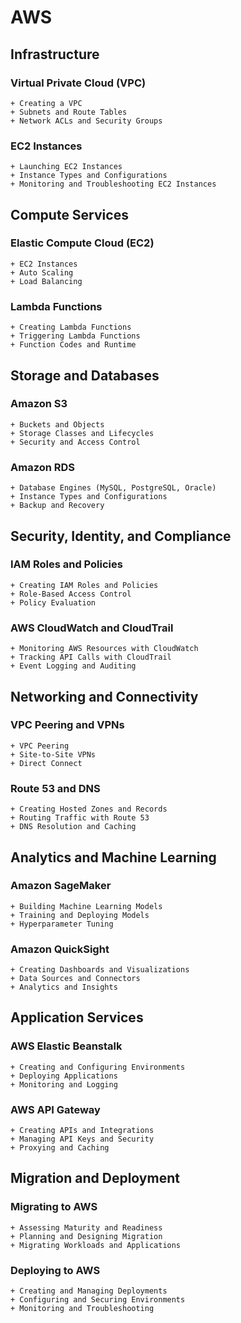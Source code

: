 # AWS

## Infrastructure

### Virtual Private Cloud (VPC)
	+ Creating a VPC
	+ Subnets and Route Tables
	+ Network ACLs and Security Groups
### EC2 Instances
	+ Launching EC2 Instances
	+ Instance Types and Configurations
	+ Monitoring and Troubleshooting EC2 Instances

## Compute Services

### Elastic Compute Cloud (EC2)
	+ EC2 Instances
	+ Auto Scaling
	+ Load Balancing
### Lambda Functions
	+ Creating Lambda Functions
	+ Triggering Lambda Functions
	+ Function Codes and Runtime

## Storage and Databases

### Amazon S3
	+ Buckets and Objects
	+ Storage Classes and Lifecycles
	+ Security and Access Control
### Amazon RDS
	+ Database Engines (MySQL, PostgreSQL, Oracle)
	+ Instance Types and Configurations
	+ Backup and Recovery

## Security, Identity, and Compliance

### IAM Roles and Policies
	+ Creating IAM Roles and Policies
	+ Role-Based Access Control
	+ Policy Evaluation
### AWS CloudWatch and CloudTrail
	+ Monitoring AWS Resources with CloudWatch
	+ Tracking API Calls with CloudTrail
	+ Event Logging and Auditing

## Networking and Connectivity

### VPC Peering and VPNs
	+ VPC Peering
	+ Site-to-Site VPNs
	+ Direct Connect
### Route 53 and DNS
	+ Creating Hosted Zones and Records
	+ Routing Traffic with Route 53
	+ DNS Resolution and Caching

## Analytics and Machine Learning

### Amazon SageMaker
	+ Building Machine Learning Models
	+ Training and Deploying Models
	+ Hyperparameter Tuning
### Amazon QuickSight
	+ Creating Dashboards and Visualizations
	+ Data Sources and Connectors
	+ Analytics and Insights

## Application Services

### AWS Elastic Beanstalk
	+ Creating and Configuring Environments
	+ Deploying Applications
	+ Monitoring and Logging
### AWS API Gateway
	+ Creating APIs and Integrations
	+ Managing API Keys and Security
	+ Proxying and Caching

## Migration and Deployment

### Migrating to AWS
	+ Assessing Maturity and Readiness
	+ Planning and Designing Migration
	+ Migrating Workloads and Applications
### Deploying to AWS
	+ Creating and Managing Deployments
	+ Configuring and Securing Environments
	+ Monitoring and Troubleshooting
